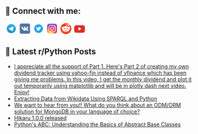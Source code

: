 ## 🔎 Connect with me:
[<img src="https://github.com/bullbesh/bullbesh/blob/main/images/Telegram.png" width="32" height="32" />](https://t.me/bullbesh)
[<img src="https://github.com/bullbesh/bullbesh/blob/main/images/VK.png" width="32" height="32" />](https://vk.com/bullbesh)
[<img src="https://github.com/bullbesh/bullbesh/blob/main/images/Twitter.png" width="32" height="32" />](https://twitter.com/bullbesh1)
[<img src="https://github.com/bullbesh/bullbesh/blob/main/images/Instagram.png" width="32" height="32" />](https://www.instagram.com/bullbesh)
[<img src="https://github.com/bullbesh/bullbesh/blob/main/images/Reddit.png" width="32" height="32" />](https://www.reddit.com/user/bullbesh)
[<img src="https://github.com/bullbesh/bullbesh/blob/main/images/YouTube.png" width="32" height="32" />](https://www.youtube.com/channel/UCtfjRs6uzgq5mfm8S06WTcg)

## 📕 Latest r/Python Posts
<!-- BLOG-POST-LIST:START -->
- [I appreciate all the support of Part 1. Here&#39;s Part 2 of creating my own dividend tracker using yahoo-fin instead of yfinance which has been giving me problems. In this video, I get the monthly dividend and plot it out temporarily using matplotlib and will be in plotly dash next video. Enjoy!](https://www.reddit.com/r/Python/comments/123vzfz/i_appreciate_all_the_support_of_part_1_heres_part/)
- [Extracting Data from Wikidata Using SPARQL and Python](https://www.reddit.com/r/Python/comments/123vsh2/extracting_data_from_wikidata_using_sparql_and/)
- [We want to hear from you!! What do you think about an ODM/ORM solution for MongoDB in your language of choice?](https://www.reddit.com/r/Python/comments/123ur1v/we_want_to_hear_from_you_what_do_you_think_about/)
- [Hikaru 1.0.0 released](https://www.reddit.com/r/Python/comments/123sqzs/hikaru_100_released/)
- [Python&#39;s ABC: Understanding the Basics of Abstract Base Classes](https://www.reddit.com/r/Python/comments/123s13u/pythons_abc_understanding_the_basics_of_abstract/)
<!-- BLOG-POST-LIST:END -->
